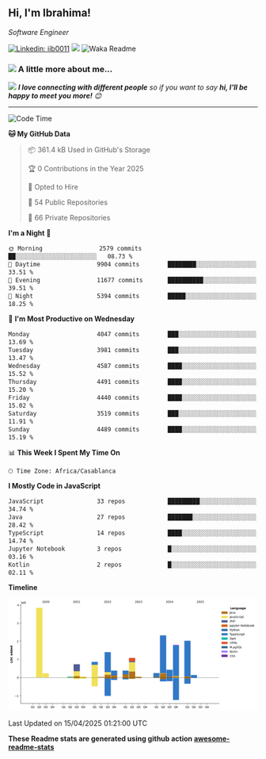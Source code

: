 <h2>Hi, I'm Ibrahima! </h2>
<p><em>Software Engineer 
</em></p>


[![Linkedin: iib0011](https://img.shields.io/badge/-iib0011-blue?style=flat-square&logo=Linkedin&logoColor=white&link=https://www.linkedin.com/in/iib0011/)](https://www.linkedin.com/in/iib0011/)
![](https://visitor-badge.glitch.me/badge?page_id=iib0011)
![Waka Readme](https://github.com/iib0011/iib0011/workflows/Waka%20Readme/badge.svg)


### <img src="https://media.giphy.com/media/VgCDAzcKvsR6OM0uWg/giphy.gif" width="50"> A little more about me...  


<img src="https://media.giphy.com/media/LnQjpWaON8nhr21vNW/giphy.gif" width="60"> <em><b>I love connecting with different people</b> so if you want to say <b>hi, I'll be happy to meet you more!</b> 😊</em>

---
<!--START_SECTION:waka-->
![Code Time](http://img.shields.io/badge/Code%20Time-4%2C706%20hrs%2033%20mins-blue)

**🐱 My GitHub Data** 

> 📦 361.4 kB Used in GitHub's Storage 
 > 
> 🏆 0 Contributions in the Year 2025
 > 
> 💼 Opted to Hire
 > 
> 📜 54 Public Repositories 
 > 
> 🔑 66 Private Repositories 
 > 
**I'm a Night 🦉** 

```text
🌞 Morning                2579 commits        ██░░░░░░░░░░░░░░░░░░░░░░░   08.73 % 
🌆 Daytime                9904 commits        ████████░░░░░░░░░░░░░░░░░   33.51 % 
🌃 Evening                11677 commits       ██████████░░░░░░░░░░░░░░░   39.51 % 
🌙 Night                  5394 commits        █████░░░░░░░░░░░░░░░░░░░░   18.25 % 
```
📅 **I'm Most Productive on Wednesday** 

```text
Monday                   4047 commits        ███░░░░░░░░░░░░░░░░░░░░░░   13.69 % 
Tuesday                  3981 commits        ███░░░░░░░░░░░░░░░░░░░░░░   13.47 % 
Wednesday                4587 commits        ████░░░░░░░░░░░░░░░░░░░░░   15.52 % 
Thursday                 4491 commits        ████░░░░░░░░░░░░░░░░░░░░░   15.20 % 
Friday                   4440 commits        ████░░░░░░░░░░░░░░░░░░░░░   15.02 % 
Saturday                 3519 commits        ███░░░░░░░░░░░░░░░░░░░░░░   11.91 % 
Sunday                   4489 commits        ████░░░░░░░░░░░░░░░░░░░░░   15.19 % 
```


📊 **This Week I Spent My Time On** 

```text
🕑︎ Time Zone: Africa/Casablanca
```

**I Mostly Code in JavaScript** 

```text
JavaScript               33 repos            █████████░░░░░░░░░░░░░░░░   34.74 % 
Java                     27 repos            ███████░░░░░░░░░░░░░░░░░░   28.42 % 
TypeScript               14 repos            ████░░░░░░░░░░░░░░░░░░░░░   14.74 % 
Jupyter Notebook         3 repos             █░░░░░░░░░░░░░░░░░░░░░░░░   03.16 % 
Kotlin                   2 repos             █░░░░░░░░░░░░░░░░░░░░░░░░   02.11 % 
```



**Timeline**

![Lines of Code chart](https://raw.githubusercontent.com/iib0011/iib0011/master/assets/bar_graph.png)


 Last Updated on 15/04/2025 01:21:00 UTC
<!--END_SECTION:waka-->

**These Readme stats are generated using github action [awesome-readme-stats](https://github.com/iib0011/waka-readme-stats)**
